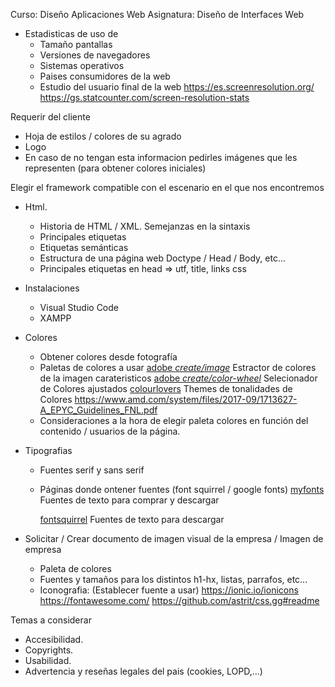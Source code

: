 Curso:  Diseño Aplicaciones Web
Asignatura: Diseño de Interfaces Web

- Estadisticas de uso de
    - Tamaño pantallas
    - Versiones de navegadores
    - Sistemas operativos
    - Paises consumidores de la web
    - Estudio del usuario final de la web
    https://es.screenresolution.org/
    https://gs.statcounter.com/screen-resolution-stats

Requerir del cliente
- Hoja de estilos / colores de su agrado 
- Logo
- En caso de no tengan esta informacion pedirles imágenes que les representen (para obtener colores iniciales)

Elegir el framework compatible con el escenario en el que nos encontremos


- Html.
  - Historia de HTML / XML. Semejanzas en la sintaxis
  - Principales etiquetas
  - Etiquetas semánticas
  - Estructura de una página web Doctype / Head / Body, etc... 
  - Principales etiquetas en head => utf, title, links css


- Instalaciones
  - Visual Studio Code
  - XAMPP


- Colores
  - Obtener colores desde fotografía
  - Paletas de colores a usar
    <a href="https://color.adobe.com/es/create/image">adobe *create/image*</a> Estractor de colores de la imagen carateristicos
    <a href="https://color.adobe.com/es/create/color-wheel">adobe *create/color-wheel*</a> Selecionador de Colores ajustados
    <a href="https://www.colourlovers.com">colourlovers</a> Themes de tonalidades de Colores
    https://www.amd.com/system/files/2017-09/1713627-A_EPYC_Guidelines_FNL.pdf
  - Consideraciones a la hora de elegir paleta colores en función del contenido / usuarios de la página.


- Tipografias
  - Fuentes serif y sans serif
  - Páginas donde ontener fuentes (font squirrel / google fonts)
    <a href="https://www.myfonts.com/pages/sans-serif-fonts?product_data_conversion_desc%5BsortBy%5D=listing_page_category_price_asc">myfonts</a> Fuentes de texto para comprar y descargar
    
    <a href="https://www.fontsquirrel.com/fonts/list/find_fonts">fontsquirrel</a> Fuentes de texto para descargar


- Solicitar / Crear documento de imagen visual de la empresa / Imagen de empresa
    - Paleta de colores
    - Fuentes y tamaños para los distintos h1-hx, listas, parrafos, etc...
    - Iconografia: (Establecer fuente a usar)
        https://ionic.io/ionicons
        https://fontawesome.com/
        https://github.com/astrit/css.gg#readme



Temas a considerar
- Accesibilidad.
- Copyrights.
- Usabilidad.
- Advertencia y reseñas legales del pais (cookies, LOPD,...)
